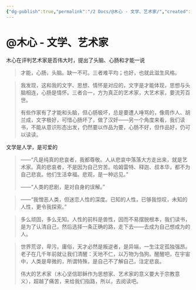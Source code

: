 ```yaml
---
{"dg-publish":true,"permalink":"/2 Docs/@木心 - 文学、艺术家/","created":"2023-05-12T22:58:53.823+08:00","updated":"2023-05-21T03:32:29.697+08:00"}
---
```


# @木心 - 文学、艺术家

木心在评判艺术家是否伟大时，提出了头脑、心肠和才能一说

> 才能，心肠，头脑。缺一不可。三者难平均；也好，也就此滋生风格。

> 我发现，这和我的文字、思想、情怀是对应的，文字是才能体现，思想与头脑相连，心肠是情怀。三者合一，方为真正的艺术家，大艺术家，要流芳百世。
> 
> 有些作家有了才能和头脑，但心肠极坏，总是要遭人唾骂的，像周作人、胡兰成，文字极好，可惜心肠坏了，做了汉奸——另一个角度来看，我们读书，不能从意识形态出发，仍然要以作品为要，心肠不好，但作品好，仍可以读读。

文学是人学，是可爱的

> ——“凡是纯真的悲哀者，我都尊敬。人从悲哀中落落大方走出来，就是艺术家。真的悲哀者，不是因为自己穷苦。哈姆雷特、释迦、叔本华，都不为自己悲哀。他们生活幸福。悲观，是一种远见。”
> 
> ——“人类的悲剧，是对自身的误解。”

> ——“我憎恶人类，但迷恋人性的深度。已知的人性，已够我惊叹，未知的人性，更令我探索。”

> 多么顽固，多么无知。人性的前科是兽性，因而不易摆脱根本，我们读书，是为了认清自己，然后选择一条正确的路，走下去——去成为自己想成为的人。

> 世界荒谬，卑污，庸俗，天才必然是叛逆者，是异端，一生注定孤独强昂。老子在几千年前就让我们清醒：天地不仁，以万物为刍狗。醒醒吧，在宇宙中，人类是卑微的，所谓特殊，是自己不了解自己，注定悲哀。
> 
> 伟大的艺术家（木心坚信耶稣作为思想家、艺术家的意义要大于宗教意义），超越了痛苦，来给我们指路，所以，去阅读吧。
